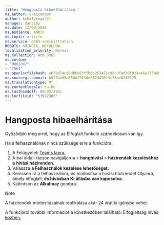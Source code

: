 ```yaml
---
title: 'Hangposta hibaelhárítása '
ms.author: v-aiyengar
author: AshaIyengar21
manager: dansimp
ms.date: 12/09/2020
ms.audience: Admin
ms.topic: article
ms.service: o365-administration
ROBOTS: NOINDEX, NOFOLLOW
localization_priority: Normal
ms.collection: Adm_O365
ms.custom:
- "9002347"
- "7564"
ms.openlocfilehash: e639d74cd8dbbb03ffb5b253451c99c8fe639f024a46e173845a0f4d322e43ca
ms.sourcegitcommit: b5f7da89a650d2915dc652449623c78be6247175
ms.translationtype: MT
ms.contentlocale: hu-HU
ms.lasthandoff: 08/05/2021
ms.locfileid: "53972385"
---
```

# <a name="troubleshooting-voicemail"></a>Hangposta hibaelhárítása

Győződjön meg arról, hogy az Elfoglalt funkció szándékosan van így.

Ha a felhasználónak nincs szüksége erre a funkcióra:

1. A Felügyeleti [Teams lapra.](https://admin.teams.microsoft.com/policies/calling)
1. A bal oldali rácson navigáljon **a**  >  **hanghívási**  >  **házirendek kezeléséhez a** **hívási házirenden.**
1. Válassza **a Felhasználók kezelése lehetőséget.**
1. Keressen rá a felhasználóra, és módosítsa a hívási házirendet Olyanra, amely elfoglalt, **és hívásban Ki** **állásba van kapcsolva.**
1. Kattintson az **Alkalmaz** gombra.
> [!NOTE]
> A házirendek módosításainak replikálása akár 24 órát is igénybe vehet.

A funkcióról további információt a következőben található: Elfoglaltság hívás [közben.](https://docs.microsoft.com/microsoftteams/teams-calling-policy#busy-on-busy-is-available-while-in-a-call)
